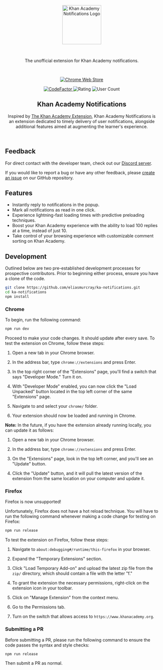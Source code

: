 <br />
<p align="center"><img width="128" alt="Khan Academy Notifications Logo" src="https://raw.githubusercontent.com/eliasmurcray/ka-notifications/main/src/images/128.png"></p>
<br />
<p align="center">The unofficial extension for Khan Academy notifications.</p>
<br />
<p align="center"><a rel="noreferrer noopener" href="https://chromewebstore.google.com/detail/khan-academy-notification/gdlfnahbohjggjhpcmabnfikiigncjbd"><img alt="Chrome Web Store" src="https://img.shields.io/badge/Chrome-141e24.svg?&style=for-the-badge&logo=google-chrome&logoColor=white"></a></p>
<p align="center">
  <a href="https://www.codefactor.io/repository/github/eliasmurcray/ka-notifications">
    <img src="https://www.codefactor.io/repository/github/eliasmurcray/ka-notifications/badge" alt="CodeFactor">
  </a>
  <img src="https://img.shields.io/chrome-web-store/rating/gdlfnahbohjggjhpcmabnfikiigncjbd.svg?color=00b16a" alt="Rating">
  <img src="https://img.shields.io/chrome-web-store/users/gdlfnahbohjggjhpcmabnfikiigncjbd.svg?color=07f" alt="User Count">
</p>

<h2 align="center">Khan Academy Notifications</h2>

<p align="center">Inspired by <a href="https://github.com/ka-extension/ka-extension-ts">The Khan Academy Extension</a>, Khan Academy Notifications is an extension dedicated to timely delivery of user notifications, alongside additional features aimed at augmenting the learner's experience.</p>
<br />

## Feedback

For direct contact with the developer team, check out our [Discord server](https://discord.com/invite/peexFK5dz6).

If you would like to report a bug or have any other feedback, please [create an issue](https://github.com/eliasmurcray/ka-notifications/issues) on our GitHub repository.

## Features

- Instantly reply to notifications in the popup.
- Mark all notifications as read in one click.
- Experience lightning-fast loading times with predictive preloading techniques.
- Boost your Khan Academy experience with the ability to load 100 replies at a time, instead of just 10.
- Take control of your browsing experience with customizable comment sorting on Khan Academy.

## Development

Outlined below are two pre-established development processes for prospective contributors. Prior to beginning either process, ensure you have a clone of the code.

```bash
git clone https://github.com/eliasmurcray/ka-notifications.git
cd ka-notifications
npm install
```

### Chrome

To begin, run the following command:

```bash
npm run dev
```

Proceed to make your code changes. It should update after every save. To test the extension on Chrome, follow these steps:

1. Open a new tab in your Chrome browser.

2. In the address bar, type `chrome://extensions` and press Enter.

3. In the top right corner of the "Extensions" page, you'll find a switch that says "Developer Mode." Turn it on.

4. With "Developer Mode" enabled, you can now click the "Load Unpacked" button located in the top left corner of the same "Extensions" page.

5. Navigate to and select your `chrome/` folder.

6. Your extension should now be loaded and running in Chrome.

**Note:** In the future, if you have the extension already running locally, you can update it as follows:

1. Open a new tab in your Chrome browser.

2. In the address bar, type `chrome://extensions` and press Enter.

3. On the "Extensions" page, look in the top left corner, and you'll see an "Update" button.

4. Click the "Update" button, and it will pull the latest version of the extension from the same location on your computer and update it.

### Firefox

Firefox is now unsupported!

Unfortunately, Firefox does not have a hot reload technique. You will have to run the following command whenever making a code change for testing on Firefox:

```bash
npm run release
```

To test the extension on Firefox, follow these steps:

1. Navigate to `about:debugging#/runtime/this-firefox` in your browser.

2. Expand the "Temporary Extensions" section.

3. Click "Load Temporary Add-on" and upload the latest zip file from the `zip/` directory, which should contain a file with the letter "f."

4. To grant the extension the necessary permissions, right-click on the extension icon in your toolbar.

5. Click on "Manage Extension" from the context menu.

6. Go to the Permissions tab.

7. Turn on the switch that allows access to `https://www.khanacademy.org`.

### Submitting a PR

Before submitting a PR, please run the following command to ensure the code passes the syntax and style checks:

```bash
npm run release
```

Then submit a PR as normal.
